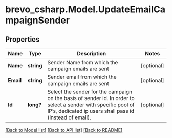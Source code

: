 # brevo_csharp.Model.UpdateEmailCampaignSender
## Properties

Name | Type | Description | Notes
------------ | ------------- | ------------- | -------------
**Name** | **string** | Sender Name from which the campaign emails are sent | [optional] 
**Email** | **string** | Sender email from which the campaign emails are sent | [optional] 
**Id** | **long?** | Select the sender for the campaign on the basis of sender id. In order to select a sender with specific pool of IP’s, dedicated ip users shall pass id (instead of email). | [optional] 

[[Back to Model list]](../README.md#documentation-for-models) [[Back to API list]](../README.md#documentation-for-api-endpoints) [[Back to README]](../README.md)

